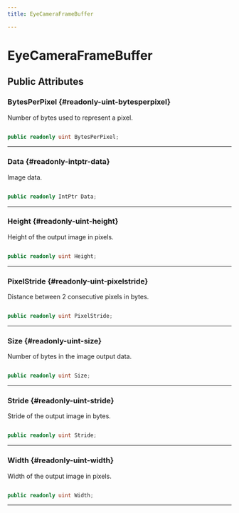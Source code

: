 ```yaml
---
title: EyeCameraFrameBuffer

---
```


# EyeCameraFrameBuffer










## Public Attributes

### BytesPerPixel {#readonly-uint-bytesperpixel}

Number of bytes used to represent a pixel. 

```csharp

public readonly uint BytesPerPixel;

```






-----------

### Data {#readonly-intptr-data}

Image data. 

```csharp

public readonly IntPtr Data;

```






-----------

### Height {#readonly-uint-height}

Height of the output image in pixels. 

```csharp

public readonly uint Height;

```






-----------

### PixelStride {#readonly-uint-pixelstride}

Distance between 2 consecutive pixels in bytes. 

```csharp

public readonly uint PixelStride;

```






-----------

### Size {#readonly-uint-size}

Number of bytes in the image output data. 

```csharp

public readonly uint Size;

```






-----------

### Stride {#readonly-uint-stride}

Stride of the output image in bytes. 

```csharp

public readonly uint Stride;

```






-----------

### Width {#readonly-uint-width}

Width of the output image in pixels. 

```csharp

public readonly uint Width;

```






-----------


